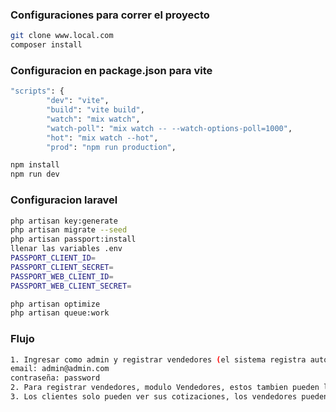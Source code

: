 ### Configuraciones para correr el proyecto
```sh
git clone www.local.com
composer install
```

### Configuracion en package.json para vite
```sh
"scripts": {
        "dev": "vite",
        "build": "vite build",
        "watch": "mix watch",
        "watch-poll": "mix watch -- --watch-options-poll=1000",
        "hot": "mix watch --hot",
        "prod": "npm run production",
```

```sh
npm install
npm run dev
```

### Configuracion laravel
```sh
php artisan key:generate
php artisan migrate --seed
php artisan passport:install 
llenar las variables .env
PASSPORT_CLIENT_ID=
PASSPORT_CLIENT_SECRET=
PASSPORT_WEB_CLIENT_ID=
PASSPORT_WEB_CLIENT_SECRET=

php artisan optimize
php artisan queue:work
```

### Flujo
```sh
1. Ingresar como admin y registrar vendedores (el sistema registra automaticamente como cliente) 
email: admin@admin.com
contraseña: password
2. Para registrar vendedores, modulo Vendedores, estos tambien pueden loguear
3. Los clientes solo pueden ver sus cotizaciones, los vendedores pueden crear/ver/editar en vendedores, clientes y eliminar cotizaciones
```